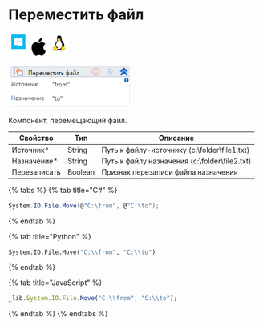 # Переместить файл

![](<../../../.gitbook/assets/image (100) (1) (1) (1) (1) (1) (158).png>)

![](<../../../.gitbook/assets/image (103).png>)

Компонент, перемещающий файл.

| Свойство     | Тип     | Описание                                      |
| ------------ | ------- | --------------------------------------------- |
| Источник\*   | String  | Путь к файлу-источнику (c:\folder\file1.txt)  |
| Назначение\* | String  | Путь к файлу назначения (c:\folder\file2.txt) |
| Перезаписать | Boolean | Признак перезаписи файла назначения           |

{% tabs %}
{% tab title="C#" %}
```csharp
System.IO.File.Move(@"C:\from", @"C:\to");
```
{% endtab %}

{% tab title="Python" %}
```python
System.IO.File.Move("C:\\from", "C:\\to")
```
{% endtab %}

{% tab title="JavaScript" %}
```javascript
_lib.System.IO.File.Move("C:\\from", "C:\\to");
```
{% endtab %}
{% endtabs %}
